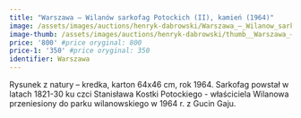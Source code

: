 ```yaml
---
title: "Warszawa – Wilanów sarkofag Potockich (II), kamień (1964)"
image: /assets/images/auctions/henryk-dabrowski/Warszawa_–_Wilanow_sarkofag_Potockich_(II),_kamien_(1964).jpg
image-thumb: /assets/images/auctions/henryk-dabrowski/thumb__Warszawa_–_Wilanow_sarkofag_Potockich_(II),_kamien_(1964).jpg
price: '800' #price oryginal: 800
price-1: '350' #price oryginal: 350
identifier: Warszawa
---
```


Rysunek z natury – kredka, karton 64x46 cm, rok 1964.
Sarkofag powstał w latach 1821-30 ku czci Stanisława Kostki Potockiego - właściciela Wilanowa przeniesiony do parku wilanowskiego w 1964 r. z Gucin Gaju.